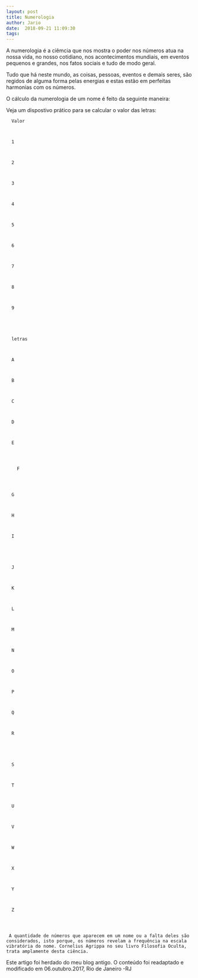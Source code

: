 ```yaml
---
layout: post
title: Numerologia
author: Jario
date:  2018-09-21 11:09:30
tags:
---
```

A numerologia é a ciêmcia que nos mostra o poder nos números atua na nossa vida, no nosso cotidiano, nos acontecimentos mundiais, em eventos pequenos e grandes, nos fatos sociais e tudo de modo geral.

Tudo que há neste mundo, as coisas, pessoas, eventos e demais seres, são regidos de alguma forma pelas energias e estas estão em perfeitas harmonias com os números.

O cálculo da numerologia de um nome é feito da seguinte maneira:

Veja um dispostivo prático para se calcular o valor das letras:     
    
      Valor
    
    
    
      1
    
    
    
      2
    
    
    
      3
    
    
    
      4
    
    
    
      5
    
    
    
      6
    
    
    
      7
    
    
    
      8
    
    
    
      9
    
  
  
  
    
      letras
    
    
    
      A
    
    
    
      B
    
    
    
      C
    
    
    
      D
    
    
    
      E
    
    
    
      
        F
      
    
    
    
      G
    
    
    
      H
    
    
    
      I
    
  
  
  
    
      J
    
    
    
      K
    
    
    
      L
    
    
    
      M
    
    
    
      N
    
    
    
      O
    
    
    
      P
    
    
    
      Q
    
    
    
      R
    
  
  
  
    
      S 
    
    
    
      T
    
    
    
      U
    
    
    
      V
    
    
    
      W
    
    
    
      X
    
    
    
      Y
    
    
    
      Z
    
    
    
    
     A quantidade de números que aparecem em um nome ou a falta deles são considerados, isto porque, os números revelam a frequência na escala vibratória do nome. Cornelius Agrippa no seu livro Filosofia Oculta, trata amplamente desta ciência.

Este artigo foi herdado do meu blog antigo. O conteúdo foi readaptado e modificado em 06.outubro.2017, Rio de Janeiro -RJ